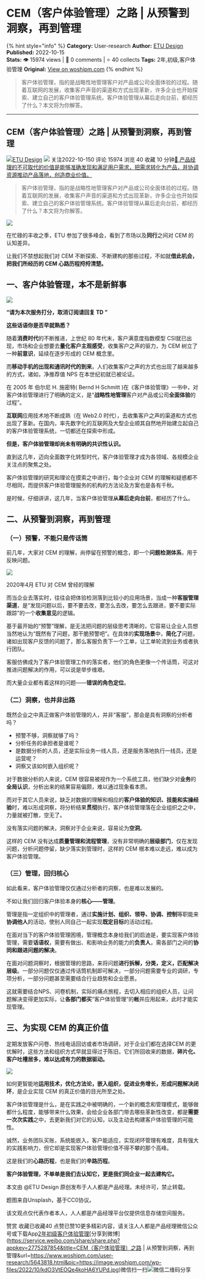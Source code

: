 # CEM（客户体验管理）之路 | 从预警到洞察，再到管理
{% hint style="info" %}
**Category:** User-research
**Author:** [ETU Design](https://www.woshipm.com/u/1028755)
**Published:** 2022-10-15  
**Stats:** 👁️ 15974 views | 💬 0 comments | ⭐ 40 collects
**Tags:** 2年,初级,客户体验管理
**Original:** [View on woshipm.com](https://www.woshipm.com/user-research/5643818.html)
{% endhint %}
> 客户体验管理，指的是战略性地管理客户对产品或公司全面体验的过程。随着互联网的发展，收集客户声音的渠道和方式出现革新，许多企业也开始探索、建立自己的客户体验管理系统。客户体验管理从幕后走向台前，都经历了什么？本文将为你解答。

---

## CEM（客户体验管理）之路 | 从预警到洞察，再到管理

[![](https://image.woshipm.com/wp-files/2020/04/8igm3lA5vKUoFVgJaNav.jpg!/both/72x72)](https://www.woshipm.com/u/1028755)[ETU Design](https://www.woshipm.com/u/1028755) ![](https://static.woshipm.com/tag/1101_1@2x.png) 关注2022-10-150 评论 15974 浏览 40 收藏 10 分钟[🔗 产品经理的不可取代的价值是能够准确发现和满足用户需求，把需求转化为产品，并协调资源推动产品落地，创造商业价值。](https://ke.qidianla.com/courses/90pm)

> 客户体验管理，指的是战略性地管理客户对产品或公司全面体验的过程。随着互联网的发展，收集客户声音的渠道和方式出现革新，许多企业也开始探索、建立自己的客户体验管理系统。客户体验管理从幕后走向台前，都经历了什么？本文将为你解答。

![](https://image.woshipm.com/wp-files/2022/10/kdO3VtEOQe4koHA6YUPd.jpg)

在忙碌的丰收之季，ETU 参加了很多峰会，看到了市场以及**同行**之间对 CEM 的认知差异。

让我们不禁想起我们对 CEM 不断探索、不断建构的那些过程，不如就**借此机会，把我们所经历的 CEM 心路历程捋捋清楚。**

## 一、客户体验管理，本不是新鲜事

![](https://image.woshipm.com/wp-files/2022/10/bSGjT8D4FcgNt5xBX1rR.png)

**“请为本次服务打分，取消订阅请回复 TD ”**

**这些话语你是否早就熟悉？**

随着**消费时代**的不断推进，上世纪 80 年代末，客户满意度指数模型 CSI就已出现，市场和企业想要去**量化客户主观感受**，收集客户之声的驱力，为 CEM 树立了一种**前意识**，延续在逐步形成的 CEM 概念里。

而**移动手机的出现和通讯时代的到来**，人们收集客户之声的方式也出现了越来越多的方式，诸如，净推荐值 NPS 在本世纪初就已被论证。

在 2005 年 伯尔尼 H. 施密特( Bernd H·Schmitt )在《客户体验管理》一书中，对客户体验管理进行了明确的定义，是“**战略性地管理**客户对产品或公司**全面体验**的过程”。

**互联网**应用技术地不断成熟（在 Web2.0 时代），去收集客户之声的渠道和方式也出现了革新。在国内，率先数字化的互联网及大型企业顺其自然地开始建立起自己的客户体验管理系统，一切都还在探索中形成。

**但是，客户体验管理却尚未有明确的共识性认识。**

直到这几年，迈向全面数字化转型时代，客户体验管理才成为各领域、各规模企业关注点的聚焦之处。

客户体验管理的研究和理论在摸索之中进行，每个企业对 CEM 的理解和疑惑都不尽相同，而提供客户体验管理服务的机构的方法论及方案也是各有千秋。

是时候，仔细讲讲，这几年，当客户体验管理**从幕后走向台前**，都经历了什么。

## 二、从预警到洞察，再到管理

### （一）预警，不能只是传话筒

前几年，大家对 CEM 的理解，尚停留在预警的概念，即一个**问题检测体系**，用于反映问题。

![](https://image.woshipm.com/wp-files/2022/10/K3XxDPOeRsc3ODyEfSKx.png)

2020年4月 ETU 对 CEM 曾经的理解

而当企业去落实时，往往会把体验检测落到比较小的应用场景，当成一种**客服管理渠道**，是“发现问题以后，要不要去改，要怎么去改，要怎么去跟进，要不要实际跟踪”的一个**收集意见**的逻辑。

基于最开始的“预警”理解，是无法把问题的层级思考清晰的，它容易让企业人员想当然地认为“既然有了问题，那干脆预警吧”。在具体的**实现场景**中，**简化了**问题，诸如出现客户反馈的问题了，那么客服负责下一个工单，让工单轮流到业务或者执行团队。

客服仿佛成为了客户体验管理工作的落实者，他们的角色更像一个传话筒，可这对推进问题解决的作用，可以说是举步维艰。

而大量企业都有着这样的问题——**错误的角色定位**。

### （二）洞察，也并非出路

既然企业之中真正做客户体验管理的人，并非“客服”，那会是具有洞察的分析者吗？

*   预警不够，洞察就够了吗？
*   分析任务的承担者是谁呢？
*   是数据分析的人员，还是实际业务一线人员，还是服务落地执行一线员，还是运营呢？
*   洞察又该如何嵌入组织呢？

对于数据分析的人来说，CEM 很容易被视作为一个系统工具，他们缺少对**业务**的**全局认识**，分析出来的结果容易偏颇，难以通过现象看本质。

而对于其它人员来说，缺乏对数据的理解和相应的**客户体验的知识、技能和实操经验**时，难以形成洞察，将分析结果**贯彻**执行，客户体验管理落在企业组织之之中，力量就被打散，空无了。

没有落实问题的解决，洞察对于企业来说，容易论为**空洞**。

这样的 CEM 没有达成**质量管理和流程管理**，没有非常明确的**层级部门**，仅在发现问题，分析问题停留，缺少落实到管理时，这样的 CEM 根本难以走远，难以成为客户体验管理。

### （三）管理，回归核心

如此看来，客户体验管理仅仅通过分析者的洞察，也是难以发展的。

不如让我们回归客户体验本身的**核心——管理**。

管理是指一定组织中的管理者，通过**实施计划、组织、领导、协调、控制**等职能来**协调他人**的活动，使别人同自己一起实现**既定目标**的活动过程。

在面对当下的客户体验管理困境，管理概念本身给我们的启迪是，要实现客户体验管理，需要**话语权**，需要有做出、和影响业务的能力的**负责人**，需各部门之间的**协同和跟进问题的解决**。

在面对问题洞察时，根据管理的思路，来将问题**进行拆解，分类，定义，匹配解决层级**。一部分问题仅仅通过传话筒机制即可解决，一部分问题需要专业的调研，专项分析，一部分问题甚至需要结合行业趋势和企业愿景。

这就需要结合NPS、问卷机制，实际的痛点旅程，去切入相应的组织人员，让问题解决变得更加实际，让**各部门都买**“客户体验管理”的**帐**并应用起来，此时才能实现管理。

## 三、为实现 CEM 的真正价值

定期发放客户问卷、热线电话回访或者市场调研，对于企业们都在选择CEM 的更优解时，这些方法和组织方式早就显得过于陈旧，它们所回收来的数据，**碎⽚化、客户吐槽居多，难以达成有力的数据驱动。**

![](https://image.woshipm.com/wp-files/2022/10/HR5FOIL6wlQ0BfMWevHi.png)

如何更智能地**运用技术，优化方法论，嵌入组织，促进业务增长，形成问题解决闭环**，是企业实现 CEM 的真正价值的目光所至之处。

客户体验管理是什么，是在实践之中被明确的，一个新的概念和管理模式，能够做都什么程度，能够带来什么效果，会给企业各部门带去哪些革新性改变，都是**需要一次次实践**之中，去更新我们对它的认知，以及主动去构建客户体验管理的可能性。

诚然，业务团队买账，系统能嵌入，客户能适应，实现闭环管理有难度，具有强大的实践影响力，但它却是实现客户体验管理价值不得不攀的那个高峰。

这是我们的**心路历程**，也是我们的**辛路历程**。

**客户体验管理，不单单是我们去认知它，更是我们同企业一起去建构它。**

本文由 @ETU Design 原创发布于人人都是产品经理。未经许可，禁止转载。

题图来自Unsplash，基于CC0协议。

该文观点仅代表作者本人，人人都是产品经理平台仅提供信息存储空间服务。

赞赏 收藏已收藏40 点赞已赞10更多精彩内容，请关注人人都是产品经理微信公众号或下载App[2年](https://www.woshipm.com/tag/2%e5%b9%b4)[初级](https://www.woshipm.com/tag/%e5%88%9d%e7%ba%a7)[客户体验管理](https://www.woshipm.com/tag/%e5%ae%a2%e6%88%b7%e4%bd%93%e9%aa%8c%e7%ae%a1%e7%90%86)[分享到微博](https://service.weibo.com/share/share.php?appkey=2775287854&title=CEM（客户体验管理）之路 | 从预警到洞察，再到管理&url=https://www.woshipm.com/user-research/5643818.html&pic=https://image.woshipm.com/wp-files/2022/10/kdO3VtEOQe4koHA6YUPd.jpg)微信扫一扫![微信二维码](https://api.pwmqr.com/qrcode/create/?url=https://www.woshipm.com/user-research/5643818.html)分享